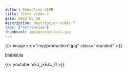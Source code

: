 ```yaml
---
author: Sébastien CIER
title: Titre Vidéo 7
date: 2023-05-20
description: description vidéo 7
tags: ["entreprise"]
thumbnail: img/production1.jpg
---
```


{{< image src="img/production1.jpg" class="rounded" >}}

blablabla


{{< youtube mEJ_jxFJU_0 >}}


